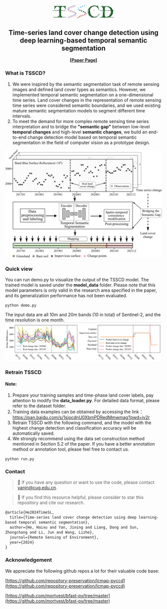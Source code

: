 <p align="center">

<img src="img/TSSCD.png" width="200">

</p>
<div align="center">
  <!-- <h1><b> Time-LLM </b></h1> -->
  <!-- <h2><b> Time-LLM </b></h2> -->
  <h2><b> Time-series land cover change detection using deep learning-based temporal semantic segmentation </b></h2>
</div>

<div align="center">

**[<a href="https:xxx">Paper Page</a>]**

</div>



### What is TSSCD?

1. We were inspired by the semantic segmentation task of remote sensing images and defined land cover types as semantics. However, we implemented temporal semantic segmentation on a one-dimensional time series. Land cover changes in the representation of remote sensing time series were considered semantic boundaries, and we used existing mature semantic segmentation models to segment different time intervals.
2. To meet the demand for more complex remote sensing time series interpretation and to bridge the **"semantic gap"** between low-level **temporal changes** and high-level **semantic changes**, we build an end-to-end change detection model based on temporal semantic segmentation in the field of computer vision as a prototype design.


<p align="center">

<img src="img/flow_new.png">

</p>

### Quick view

You can run demo.py to visualize the output of the TSSCD model. The trained model is saved under the **model_data** folder. Please note that this model parameters is only valid in the research area specified in the paper, and its generalization performance has not been evaluated.

```
python demo.py
```


The input data are all 10m and 20m bands (10 in total) of Sentinel-2, and the time resolution is one month.
![img.png](img/img.png)

### Retrain TSSCD

#### Note:
1. Prepare your training samples and time-phase land cover labels, pay attention to modify the **data_loader.py**. For detailed data format, please refer to the dataset folder.
2. Training data examples can be obtained by accessing the link：https://pan.baidu.com/s/1sjocdnU0XbmPDRedMmwmag?pwd=iv2r 
3. Retrain TSSCD with the following command, and the model with the highest change detection and classification accuracy will be automatically saved.
4. We strongly recommend using the data set construction method mentioned in Section 5.2 of the paper. If you have a better annotation method or annotation tool, please feel free to contact us.

```
python run.py
```

### Contact

> 🙋 If you have any question or want to use the code, please contact yanjn@cug.edu.cn.

> 🌟 If you find this resource helpful, please consider to star this repository and cite our research.

```
@article{He2024TimeSL,
  title={Time-series land cover change detection using deep learning-based temporal semantic segmentation},
  author={He, Haixu and Yan, Jining and Liang, Dong and Sun, Zhongchang and Li, Jun and Wang, Lizhe},
  journal={Remote Sensing of Environment},
  year={2024}
}
```

### Acknowledgement

We appreciate the following github repos a lot for their valuable code base:

[https://github.com/repository-preservation/lcmap-pyccd](https://github.com/repository-preservation/lcmap-pyccd)

[https://github.com/mortvest/bfast-py/tree/master](https://github.com/mortvest/bfast-py/tree/master)

